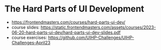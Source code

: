 # The Hard Parts of UI Development

* <https://frontendmasters.com/courses/hard-parts-ui-dev/>
* course slides: <https://static.frontendmasters.com/assets/courses/2023-06-20-hard-parts-ui-dev/hard-parts-ui-dev-slides.pdf>
* course exercises: <https://github.com/UIHP-Challenges/UIHP-Challenges-April23>